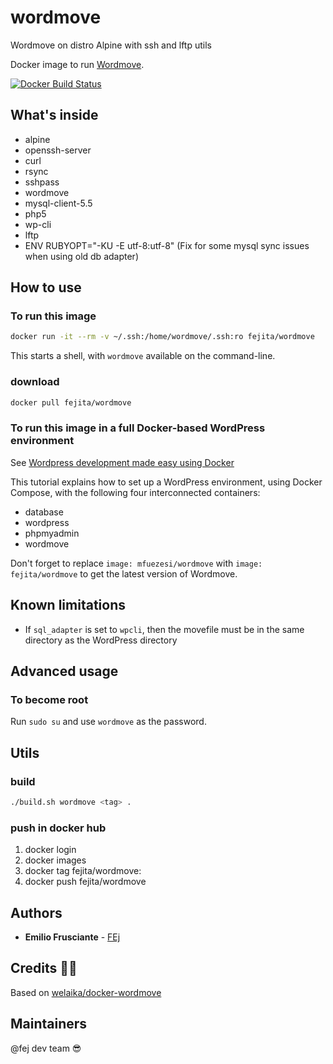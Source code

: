 # wordmove
Wordmove on distro Alpine with ssh and lftp utils

Docker image to run [Wordmove](https://wptools.it/wordmove/).

[![Docker Build Status](https://img.shields.io/docker/automated/fejita/wordmove.svg)](https://hub.docker.com/r/fejita/wordmove/)

## What's inside

* alpine 
* openssh-server
* curl
* rsync
* sshpass
* wordmove
* mysql-client-5.5
* php5
* wp-cli
* lftp
* ENV RUBYOPT="-KU -E utf-8:utf-8" (Fix for some mysql sync issues when using old
  db adapter)

## How to use

### To run this image

```bash
docker run -it --rm -v ~/.ssh:/home/wordmove/.ssh:ro fejita/wordmove
```

This starts a shell, with `wordmove` available on the command-line.

### download
```bash
docker pull fejita/wordmove
```

### To run this image in a full Docker-based WordPress environment

See [Wordpress development made easy using Docker](
https://medium.com/cluetip/wordpress-development-made-easy-440b564185f2)

This tutorial explains how to set up a WordPress environment, using Docker
Compose, with the following four interconnected containers:

* database
* wordpress
* phpmyadmin
* wordmove

Don't forget to replace `image: mfuezesi/wordmove` with `image:
fejita/wordmove` to get the latest version of Wordmove.

## Known limitations

* If `sql_adapter` is set to `wpcli`, then the movefile must be in the same
  directory as the WordPress directory

## Advanced usage

### To become root

Run `sudo su` and use `wordmove` as the password.

## Utils 

### build
```bash
./build.sh wordmove <tag> .
```

### push in docker hub 
1. docker login
2. docker images
3. docker tag <imageID> fejita/wordmove:<tagName>
4. docker push fejita/wordmove

## Authors

* **Emilio Frusciante** - [FEj](https://github.com/fej)

## Credits 🙏🏻

Based on [welaika/docker-wordmove](https://github.com/welaika/docker-wordmove)

## Maintainers

@fej dev team 😎

